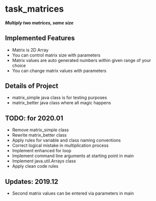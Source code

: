 # task_matrices

##### Multiply two matrices, same size


**Implemented Features**
-
- Matrix is 2D Array
- You can control matrix size with parameters
- Matrix values are auto generated numbers within given range of your choice
- You can change matrix values with parameters

**Details of Project**
-
- matrix_simple java class is for testing purposes
- matrix_better java class where all magic happens


TODO: for 2020.01
-
- Remove matrix_simple class
- Rewrite matrix_better class
- Apply rules for variable and class naming conventions
- Correct logical mistake in multiplication process
- Implement enhanced for loop
- Implement command line arguments at starting point in main
- Implement java.util.Arrays class
- Apply clean code rules

 Updates: 2019.12
-
- Second matrix values can be entered via parameters in main
